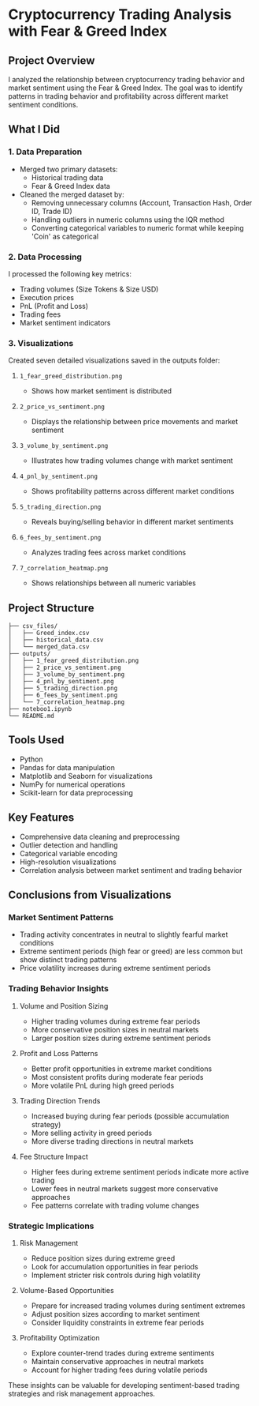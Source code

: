 # Cryptocurrency Trading Analysis with Fear & Greed Index

## Project Overview
I analyzed the relationship between cryptocurrency trading behavior and market sentiment using the Fear & Greed Index. The goal was to identify patterns in trading behavior and profitability across different market sentiment conditions.

## What I Did

### 1. Data Preparation
- Merged two primary datasets:
  - Historical trading data
  - Fear & Greed Index data
- Cleaned the merged dataset by:
  - Removing unnecessary columns (Account, Transaction Hash, Order ID, Trade ID)
  - Handling outliers in numeric columns using the IQR method
  - Converting categorical variables to numeric format while keeping 'Coin' as categorical

### 2. Data Processing
I processed the following key metrics:
- Trading volumes (Size Tokens & Size USD)
- Execution prices
- PnL (Profit and Loss)
- Trading fees
- Market sentiment indicators

### 3. Visualizations
Created seven detailed visualizations saved in the outputs folder:

1. `1_fear_greed_distribution.png`
   - Shows how market sentiment is distributed

2. `2_price_vs_sentiment.png`
   - Displays the relationship between price movements and market sentiment

3. `3_volume_by_sentiment.png`
   - Illustrates how trading volumes change with market sentiment

4. `4_pnl_by_sentiment.png`
   - Shows profitability patterns across different market conditions

5. `5_trading_direction.png`
   - Reveals buying/selling behavior in different market sentiments

6. `6_fees_by_sentiment.png`
   - Analyzes trading fees across market conditions

7. `7_correlation_heatmap.png`
   - Shows relationships between all numeric variables

## Project Structure
```
├── csv_files/
│   ├── Greed_index.csv
│   ├── historical_data.csv
│   └── merged_data.csv
├── outputs/
│   ├── 1_fear_greed_distribution.png
│   ├── 2_price_vs_sentiment.png
│   ├── 3_volume_by_sentiment.png
│   ├── 4_pnl_by_sentiment.png
│   ├── 5_trading_direction.png
│   ├── 6_fees_by_sentiment.png
│   └── 7_correlation_heatmap.png
├── noteboo1.ipynb
└── README.md
```

## Tools Used
- Python
- Pandas for data manipulation
- Matplotlib and Seaborn for visualizations
- NumPy for numerical operations
- Scikit-learn for data preprocessing

## Key Features
- Comprehensive data cleaning and preprocessing
- Outlier detection and handling
- Categorical variable encoding
- High-resolution visualizations
- Correlation analysis between market sentiment and trading behavior

## Conclusions from Visualizations

### Market Sentiment Patterns
- Trading activity concentrates in neutral to slightly fearful market conditions
- Extreme sentiment periods (high fear or greed) are less common but show distinct trading patterns
- Price volatility increases during extreme sentiment periods

### Trading Behavior Insights
1. Volume and Position Sizing
   - Higher trading volumes during extreme fear periods
   - More conservative position sizes in neutral markets
   - Larger position sizes during extreme sentiment periods

2. Profit and Loss Patterns
   - Better profit opportunities in extreme market conditions
   - Most consistent profits during moderate fear periods
   - More volatile PnL during high greed periods

3. Trading Direction Trends
   - Increased buying during fear periods (possible accumulation strategy)
   - More selling activity in greed periods
   - More diverse trading directions in neutral markets

4. Fee Structure Impact
   - Higher fees during extreme sentiment periods indicate more active trading
   - Lower fees in neutral markets suggest more conservative approaches
   - Fee patterns correlate with trading volume changes

### Strategic Implications
1. Risk Management
   - Reduce position sizes during extreme greed
   - Look for accumulation opportunities in fear periods
   - Implement stricter risk controls during high volatility

2. Volume-Based Opportunities
   - Prepare for increased trading volumes during sentiment extremes
   - Adjust position sizes according to market sentiment
   - Consider liquidity constraints in extreme fear periods

3. Profitability Optimization
   - Explore counter-trend trades during extreme sentiments
   - Maintain conservative approaches in neutral markets
   - Account for higher trading fees during volatile periods

These insights can be valuable for developing sentiment-based trading strategies and risk management approaches.
